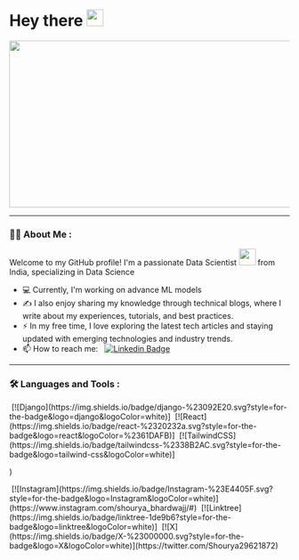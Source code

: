 <h1>
  Hey there
  <img src="https://media.giphy.com/media/hvRJCLFzcasrR4ia7z/giphy.gif" width="30px"/>
</h1>

<div align="center">
  <img src="https://media.giphy.com/media/dWesBcTLavkZuG35MI/giphy.gif" width="600" height="300"/>
</div>

---

### :man_technologist: About Me :
Welcome to my GitHub profile! I'm a passionate Data Scientist <img src="https://media.giphy.com/media/WUlplcMpOCEmTGBtBW/giphy.gif" width="30"> from India, specializing in Data Science 

- 💻 Currently, I'm working on advance ML models
- ✍️ I also enjoy sharing my knowledge through technical blogs, where I write about my experiences, tutorials, and best practices.
- ⚡ In my free time, I love exploring the latest tech articles and staying updated with emerging technologies and industry trends.
- 📫 How to reach me: &nbsp; [![Linkedin Badge](https://img.shields.io/badge/-Shourya-Bhardwaj-blue?style=flat&logo=Linkedin&logoColor=white)](https://www.linkedin.com/in/shouryabhardwajj/)

- ---

### :hammer_and_wrench: Languages and Tools :
<div>
 &nbsp;[![Django](https://img.shields.io/badge/django-%23092E20.svg?style=for-the-badge&logo=django&logoColor=white)]
&nbsp;[![React](https://img.shields.io/badge/react-%2320232a.svg?style=for-the-badge&logo=react&logoColor=%2361DAFB)]
 &nbsp;[![TailwindCSS](https://img.shields.io/badge/tailwindcss-%2338B2AC.svg?style=for-the-badge&logo=tailwind-css&logoColor=white)]
 
 
)

  
</div>
<div>
&nbsp;[![Instagram](https://img.shields.io/badge/Instagram-%23E4405F.svg?style=for-the-badge&logo=Instagram&logoColor=white)](https://www.instagram.com/shourya_bhardwajj/#)
&nbsp;[![Linktree](https://img.shields.io/badge/linktree-1de9b6?style=for-the-badge&logo=linktree&logoColor=white)]
&nbsp;[![X](https://img.shields.io/badge/X-%23000000.svg?style=for-the-badge&logo=X&logoColor=white)](https://twitter.com/Shourya29621872)
</div>
